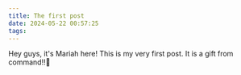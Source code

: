 ```yaml
---
title: The first post
date: 2024-05-22 00:57:25
tags:
---
```

Hey guys, it's Mariah here! This is my very first post. It is a gift from command!!🌟